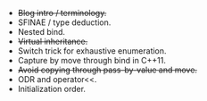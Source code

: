 * ~~Blog intro / terminology.~~
* SFINAE / type deduction.
* Nested bind.
* ~~Virtual inheritance.~~
* Switch trick for exhaustive enumeration.
* Capture by move through bind in C++11.
* ~~Avoid copying through pass-by-value and move.~~
* ODR and operator<<.
* Initialization order.
